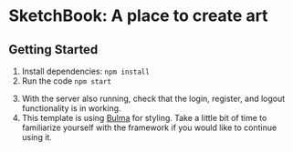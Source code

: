 # SketchBook: A place to create art

## Getting Started
1. Install dependencies: `npm install`
2. Run the code `npm start`
<!-- TODO: Update the remaining steps if anything changes -->
3. With the server also running, check that the login, register, and logout functionality is in working.
4. This template is using [Bulma](https://bulma.io/documentation) for styling. Take a little bit of time to familiarize yourself with the framework if you would like to continue using it.


<!-- TODO: Finish writing the readme -->
